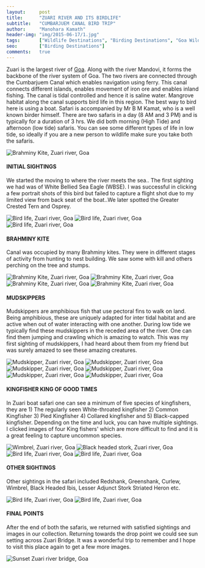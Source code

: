 ```yaml
---
layout:     post
title:      "ZUARI RIVER AND ITS BIRDLIFE"
subtitle:   "CUMBARJUEM CANAL BIRD TRIP"
author:     "Manohara Kamath"
header-img: "img/2015-06-17/1.jpg"
tags:       ["Wildlife Destinations", "Birding Destinations", "Goa Wildlife"]
seo:		["Birding Destinations"]
comments:   true
---
```


<p>Zuari is the largest river of <a href="http://www.wilderhood.com/destination/Goa">Goa</a>. Along with the river Mandovi, it forms the backbone of the river system of Goa. The two rivers are connected through the Cumbarjuem Canal which enables navigation using ferry. This canal connects different islands, enables movement of iron ore and enables inland fishing. The canal is tidal controlled and hence it is saline water. Mangrove habitat along the canal supports bird life in this region. The best way to bird here is using a boat. Safari is accompanied by Mr B M Kamat, who is a well known birder himself. There are two safaris in a day (8 AM and 3 PM) and is typically for a duration of 3 hrs. We did both morning (High Tide) and afternoon (low tide) safaris. You can see some different types of life in low tide, so ideally if you are a new person to wildlife make sure you  take both the safaris.</p>

<img src="{{ site.baseurl}}/img/2015-06-17/2.jpg" alt="Brahminy Kite, Zuari river, Goa">

<h4>INITIAL SIGHTINGS</h4>

<p>We started the moving to where the river meets the sea.. The first sighting we had was of White Bellied Sea Eagle (WBSE). I was successful in clicking a few portrait shots of this bird but failed to capture a flight shot due to my limited view from back seat of the boat..We later spotted the Greater Crested Tern and Osprey.</p>

<img src="{{ site.baseurl}}/img/2015-06-17/3.jpg" alt="Bird life, Zuari river, Goa">
<img src="{{ site.baseurl}}/img/2015-06-17/4.jpg" alt="Bird life, Zuari river, Goa">
<img src="{{ site.baseurl}}/img/2015-06-17/5.jpg" alt="Bird life, Zuari river, Goa">

<h4>BRAHMINY KITE</h4>

<p>Canal was occupied by many Brahminy kites. They were in different stages of activity from hunting to nest building. We saw some with kill and others perching on the tree and stumps.</p>

<img src="{{ site.baseurl}}/img/2015-06-17/6.jpg" alt="Brahminy Kite, Zuari river, Goa">
<img src="{{ site.baseurl}}/img/2015-06-17/7.jpg" alt="Brahminy Kite, Zuari river, Goa">
<img src="{{ site.baseurl}}/img/2015-06-17/8.jpg" alt="Brahminy Kite, Zuari river, Goa">
<img src="{{ site.baseurl}}/img/2015-06-17/9.jpg" alt="Brahminy Kite, Zuari river, Goa">

<h4>MUDSKIPPERS</h4>

<p>Mudskippers are amphibious fish that use pectoral fins to walk on land. Being amphibious, these are uniquely adapted for inter tidal habitat and are active when out of water interacting with one another. During low tide we typically find these mudskippers in the receded area of the river. One can find them jumping and crawling which is amazing to watch. This was my first sighting of mudskippers, I had heard about them from my friend but was surely amazed to see these amazing creatures.</p>

<img src="{{ site.baseurl}}/img/2015-06-17/10.jpg" alt="Mudskipper, Zuari river, Goa">
<img src="{{ site.baseurl}}/img/2015-06-17/11.jpg" alt="Mudskipper, Zuari river, Goa">
<img src="{{ site.baseurl}}/img/2015-06-17/12.jpg" alt="Mudskipper, Zuari river, Goa">
<img src="{{ site.baseurl}}/img/2015-06-17/13.jpg" alt="Mudskipper, Zuari river, Goa">
<img src="{{ site.baseurl}}/img/2015-06-17/14.jpg" alt="Mudskipper, Zuari river, Goa">
<img src="{{ site.baseurl}}/img/2015-06-17/15.jpg" alt="Mudskipper, Zuari river, Goa">

<h4>KINGFISHER KING OF GOOD TIMES</h4>

<p>In Zuari boat safari one can see a minimum of five species of kingfishers, they are 1) The regularly seen White-throated kingfisher 2) Common Kingfisher 3) Pied Kingfisher 4) Collared kingfisher and 5) Black-capped kingfisher. Depending on the time and luck, you can have multiple sightings. I clicked images of four King fishers' which are more difficult to find and it is a great feeling to capture uncommon species.</p>

<img src="{{ site.baseurl}}/img/2015-06-17/16.jpg" alt="Wimbrel, Zuari river, Goa">
<img src="{{ site.baseurl}}/img/2015-06-17/17.jpg" alt="Black headed stork, Zuari river, Goa">
<img src="{{ site.baseurl}}/img/2015-06-17/18.jpg" alt="Bird life, Zuari river, Goa">
<img src="{{ site.baseurl}}/img/2015-06-17/19.jpg" alt="Bird life, Zuari river, Goa">

<h4>OTHER SIGHTINGS</h4>

<p>Other sightings in the safari included Redshank, Greenshank, Curlew, Wimbrel, Black Headed Ibis, Lesser Adjunct Stork Striated Heron etc.</p>

<img src="{{ site.baseurl}}/img/2015-06-17/20.jpg" alt="Bird life, Zuari river, Goa">
<img src="{{ site.baseurl}}/img/2015-06-17/21.jpg" alt="Bird life, Zuari river, Goa">

<h4>FINAL POINTS</h4>

<p>After the end of both the safaris, we returned with satisfied sightings and images in our collection. Returning towards the drop point we could see sun setting across Zuari Bridge. It was a wonderful trip to remember and I hope to visit this place again to get a few more images.</p>

<img src="{{ site.baseurl}}/img/2015-06-17/22.jpg" alt="Sunset Zuari river bridge, Goa">